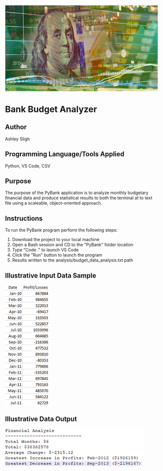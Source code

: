 ![Kickstart](Images/Franklin.png)

# Bank Budget Analyzer

## Author

Ashley Sligh

## Programming Language/Tools Applied

Python, VS Code, CSV

## Purpose

The purpose of the PyBank application is to analyze monthly budgetary financial data and produce statistical results to both the terminal at to text file using a scaleable, object-oriented approach.

## Instructions

To run the PyBank program perform the following steps:
1) Download the project to your local machine
2) Open a Bash session and CD to the "PyBank" folder location
3) Type "Code ." to launch VS Code
4) Click the "Run" button to launch the program
5) Results written to the analysis/budget_data_analysis.txt path

## Illustrative Input Data Sample

![Kickstart](Images/DataInputSample.png)

## Illustrative Data Output

![Kickstart](Images/analysisOutput.png)
